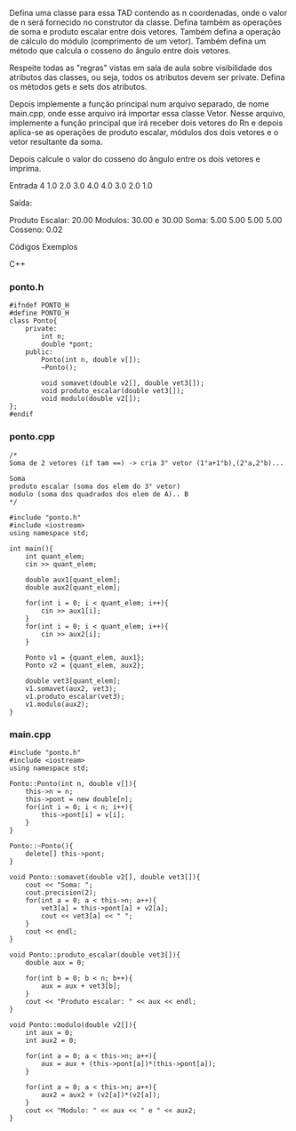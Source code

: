 
Defina uma classe para essa TAD contendo as n coordenadas, onde o valor de n será fornecido no construtor da classe. Defina também as operações de soma e produto escalar entre dois vetores. Também defina a operação de cálculo do módulo (comprimento de um vetor). Também defina um método que calcula o cosseno do ângulo entre dois vetores.

Respeite todas as "regras" vistas em sala de aula sobre visibilidade dos atributos das classes, ou seja, todos os atributos devem ser private. Defina os métodos gets e sets dos atributos.

Depois implemente a função principal num arquivo separado, de nome main.cpp, onde esse arquivo irá importar essa classe Vetor. Nesse arquivo, implemente a função principal que irá receber dois vetores do Rn e depois aplica-se as operações de produto escalar, módulos dos dois vetores e o vetor resultante da soma.

Depois calcule o valor do cosseno do ângulo entre os dois vetores e imprima.

Entrada
4
1.0 2.0 3.0 4.0
4.0 3.0 2.0 1.0

Saída:

Produto Escalar: 20.00
Modulos: 30.00 e 30.00
Soma: 5.00 5.00 5.00 5.00
Cosseno: 0.02

Códigos Exemplos

C++

### ponto.h
```
#ifndef PONTO_H
#define PONTO_H
class Ponto{
    private:
        int n;
        double *pont;
    public:
        Ponto(int n, double v[]);
        ~Ponto();
        
        void somavet(double v2[], double vet3[]);
        void produto_escalar(double vet3[]);
        void modulo(double v2[]);
};
#endif
```
### ponto.cpp
```
/*
Soma de 2 vetores (if tam ==) -> cria 3° vetor (1°a+1°b),(2°a,2°b)...

Soma
produto escalar (soma dos elem do 3° vetor)
modulo (soma dos quadrados dos elem de A).. B
*/

#include "ponto.h"
#include <iostream>
using namespace std;

int main(){
    int quant_elem;
    cin >> quant_elem;
    
    double aux1[quant_elem];
    double aux2[quant_elem];
    
    for(int i = 0; i < quant_elem; i++){
        cin >> aux1[i];
    }
    for(int i = 0; i < quant_elem; i++){
        cin >> aux2[i];
    }
    
    Ponto v1 = {quant_elem, aux1};
    Ponto v2 = {quant_elem, aux2};
    
    double vet3[quant_elem];
    v1.somavet(aux2, vet3);
    v1.produto_escalar(vet3);
    v1.modulo(aux2);
}
```
### main.cpp
```
#include "ponto.h"
#include <iostream>
using namespace std;

Ponto::Ponto(int n, double v[]){
    this->n = n;
    this->pont = new double[n];
    for(int i = 0; i < n; i++){
        this->pont[i] = v[i];
    }
}

Ponto::~Ponto(){
    delete[] this->pont;
}

void Ponto::somavet(double v2[], double vet3[]){
    cout << "Soma: ";
    cout.precision(2);
    for(int a = 0; a < this->n; a++){
        vet3[a] = this->pont[a] + v2[a];
        cout << vet3[a] << " ";
    }
    cout << endl;
}

void Ponto::produto_escalar(double vet3[]){
    double aux = 0;
    
    for(int b = 0; b < n; b++){
        aux = aux + vet3[b]; 
    }
    cout << "Produto escalar: " << aux << endl;
}

void Ponto::modulo(double v2[]){
    int aux = 0;
    int aux2 = 0;
    
    for(int a = 0; a < this->n; a++){
        aux = aux + (this->pont[a])*(this->pont[a]); 
    }
    
    for(int a = 0; a < this->n; a++){
        aux2 = aux2 + (v2[a])*(v2[a]); 
    }
    cout << "Modulo: " << aux << " e " << aux2;
}
```
